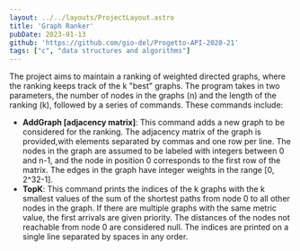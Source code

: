```yaml
---
layout: ../../layouts/ProjectLayout.astro
title: 'Graph Ranker'
pubDate: 2023-01-13
github: 'https://github.com/gio-del/Progetto-API-2020-21'
tags: ["c", "data structures and algorithms"]
---
```

The project aims to maintain a ranking of weighted directed graphs, where the ranking keeps track of the k "best" graphs. The program takes in two parameters, the number of nodes in the graphs (n) and the length of the ranking (k), followed by a series of commands. These commands include:
- **AddGraph [adjacency matrix]**: This command adds a new graph to be considered for the ranking. The adjacency matrix of the graph is provided,with elements separated by commas and one row per line. The nodes in the graph are assumed to be labeled with integers between 0 and n-1, and the node in position 0 corresponds to the first row of the matrix. The edges in the graph have integer weights in the range [0, 2^32-1].
- **TopK**: This command prints the indices of the k graphs with the k smallest values of the sum of the shortest paths from node 0 to all other nodes in the graph. If there are multiple graphs with the same metric value, the first arrivals are given priority. The distances of the nodes not reachable from node 0 are considered null. The indices are printed on a single line separated by spaces in any order.